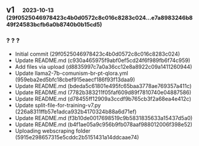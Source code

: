## **v1**&emsp;<sub><sup>2023-10-13 (29f0525046978423c4b0d0572c8c016c8283c024...e7a8983246b849f24583bcfb6a0b8740b0b15cd5)</sup></sub>

### ? ? ?

- Initial commit (29f0525046978423c4b0d0572c8c016c8283c024)
- Update README\.md (c930a465975f9abf0ef5cd24f6f989fb6f74c959)
- Add files via upload (d8835997c7a0a36cc12e8a8922c09a1411260944)
- Update llama2\-7b\-comunism\-br\-pt\-qlora\.yml (959eba2ed5bfc18cbef915eaecf186f93f13daa9)
- Update README\.md (bdeda5c61801e495fc65baa3778ae769357a411c)
- Update README\.md (7782b383211f05faf609d89f7810740e04887586)
- Update README\.md (d78455ff12909a3ccdf9b765cb3f2a68ea4e412c)
- Update split\-file\-for\-training\-v7\.py (226a8311ffb57e1adca932b4170324b88a6d71ef)
- Update README\.md (f3b10de0017698519c9b5831835633a15437d5a0)
- Update README\.md (b4f1ae05a9c956b9fb078aaf988012006f398e52)
- Uploading webscraping folder (5915e298657315e5cddc2b5151431a14ddcaae74)

<br>


